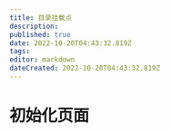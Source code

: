 ```yaml
---
title: 目录挂载点
description: 
published: true
date: 2022-10-20T04:43:32.819Z
tags: 
editor: markdown
dateCreated: 2022-10-20T04:43:32.819Z
---
```


# 初始化页面